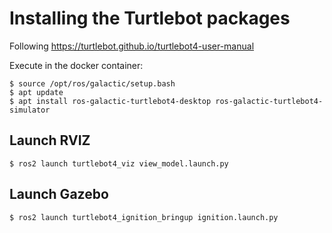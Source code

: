 # Installing the Turtlebot packages
Following https://turtlebot.github.io/turtlebot4-user-manual

Execute in the docker container:
```
$ source /opt/ros/galactic/setup.bash
$ apt update
$ apt install ros-galactic-turtlebot4-desktop ros-galactic-turtlebot4-simulator
```

## Launch RVIZ
```
$ ros2 launch turtlebot4_viz view_model.launch.py
```

## Launch Gazebo
```
$ ros2 launch turtlebot4_ignition_bringup ignition.launch.py
```
